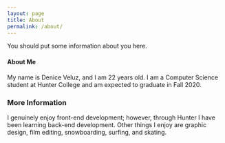 ```yaml
---
layout: page
title: About
permalink: /about/
---
```


You should put some information about you here.
#### About Me
My name is Denice Veluz, and I am 22 years old. I am a Computer Science student at Hunter College and am expected to graduate in Fall 2020.

### More Information

I genuinely enjoy front-end development; however, through Hunter I have been learning back-end development. Other things I enjoy are graphic design, film editing, snowboarding, surfing, and skating.
